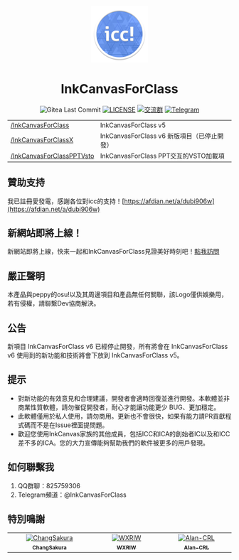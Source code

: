 <div align="center">

<img src="icc.png" width="128">

# InkCanvasForClass

![Gitea Last Commit](https://img.shields.io/gitea/last-commit/kriastans/InkCanvasForClass?gitea_url=https%3A%2F%2Fgitea.bliemhax.com%2F)
[![LICENSE](https://img.shields.io/badge/License-GPL--3.0-red.svg "LICENSE")](https://gitea.bliemhax.com/kriastans/InkCanvasForClass/src/branch/master/LICENSE)
[![交流群](https://img.shields.io/badge/-%E4%BA%A4%E6%B5%81%E7%BE%A4%20825759306-blue?style=flat&logo=TencentQQ)]()
[![Telegram](https://img.shields.io/badge/-Telegram%20@InkCanvasForClass-blue?style=flat&logo=Telegram)](https://t.me/InkCanvasForClass)

</div>

<table>
    <tbody>
        <tr>
            <td><a href="https://gitea.bliemhax.com/kriastans/InkCanvasForClass/src/branch/master/InkCanvasForClass">/InkCanvasForClass</a></td>
            <td>InkCanvasForClass v5</td>
        </tr>
        <tr>
            <td><a href="https://gitea.bliemhax.com/kriastans/InkCanvasForClass/src/branch/master/InkCanvasForClassX">/InkCanvasForClassX</a></td>
            <td>InkCanvasForClass v6 新版項目（已停止開發）</td>
        </tr>
        <tr>
            <td><a href="https://gitea.bliemhax.com/kriastans/InkCanvasForClass/src/branch/master/InkCanvasForClassPPTVsto">/InkCanvasForClassPPTVsto</a></td>
            <td>InkCanvasForClass PPT交互的VSTO加載項</td>
        </tr>
    </tbody>
</table>


## 贊助支持
我已註冊愛發電，感謝各位對icc的支持！[https://afdian.net/a/dubi906w](https://afdian.net/a/dubi906w)

## 新網站即將上線！
新網站即將上線，快來一起和InkCanvasForClass見證美好時刻吧！[點我訪問](https://icc.bliemhax.com/)

## 嚴正聲明
本產品與peppy的osu!以及其周邊項目和產品無任何關聯，該Logo僅供娛樂用，若有侵權，請聯繫Dev協商解決。

## 公告
新項目 InkCanvasForClass v6 已經停止開發，所有將會在 InkCanvasForClass v6 使用到的新功能和技術將會下放到 InkCanvasForClass v5。

## 提示
- 對新功能的有效意見和合理建議，開發者會適時回復並進行開發。本軟體並非商業性質軟體，請勿催促開發者，耐心才能讓功能更少 BUG、更加穩定。
- 此軟體僅用於私人使用，請勿商用。更新也不會很快，如果有能力請PR貢獻程式碼而不是在Issue裡面提問題。
- 歡迎您使用InkCanvas家族的其他成員，包括ICC和ICA的創始者IC以及和ICC差不多的ICA。您的大力宣傳能夠幫助我們的軟件被更多的用戶發現。

## 如何聯繫我
1. QQ群聊：825759306
2. Telegram頻道：@InkCanvasForClass

## 特別鳴謝

<table>
    <tbody>
        <tr>
            <td align="center" valign="top" width="14.28%"><a href="https://github.com/ChangSakura"><img
                        src="https://avatars.githubusercontent.com/u/90511645?v=4" width="100px;"
                        alt="ChangSakura" /><br /><sub><b>ChangSakura</b></sub></a></td>
            <td align="center" valign="top" width="14.28%"><a href="https://github.com/WXRIW"><img
                        src="https://avatars.githubusercontent.com/u/62491584?v=4" width="100px;"
                        alt="WXRIW" /><br /><sub><b>WXRIW</b></sub></a></td>
            <td align="center" valign="top" width="14.28%"><a href="https://github.com/Alan-CRL"><img
                        src="https://avatars.githubusercontent.com/u/92425617?v=4" width="100px;"
                        alt="Alan-CRL" /><br /><sub><b>Alan-CRL</b></sub></a></td>
        </tr>
    </tbody>
</table>

